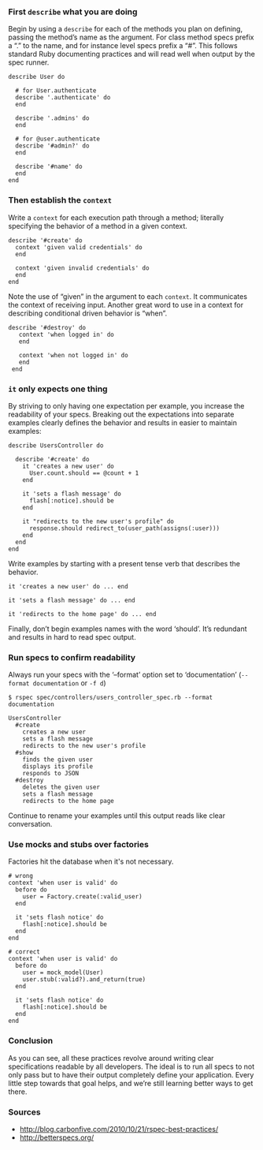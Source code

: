 ### First `describe` what you are doing

Begin by using a `describe` for each of the methods you plan on defining,
passing the method’s name as the argument. For class method specs prefix a “.”
to the name, and for instance level specs prefix a “#”. This follows standard
Ruby documenting practices and will read well when output by the spec runner.

````
describe User do

  # for User.authenticate
  describe '.authenticate' do
  end
 
  describe '.admins' do
  end

  # for @user.authenticate
  describe '#admin?' do
  end
 
  describe '#name' do
  end
end
````

### Then establish the `context`

Write a `context` for each execution path through a method; literally
specifying the behavior of a method in a given context.

````
describe '#create' do
  context 'given valid credentials' do
  end
 
  context 'given invalid credentials' do
  end
end
````

Note the use of “given” in the argument to each `context`. It communicates the
context of receiving input. Another great word to use in a context for
describing conditional driven behavior is “when”.

````
describe '#destroy' do
   context 'when logged in' do
   end
 
   context 'when not logged in' do
   end
 end
````

### `it` only expects one thing

By striving to only having one expectation per example, you increase the
readability of your specs. Breaking out the expectations into separate
examples clearly defines the behavior and results in easier to maintain
examples:

````
describe UsersController do
 
  describe '#create' do
    it 'creates a new user' do
      User.count.should == @count + 1
    end
 
    it 'sets a flash message' do
      flash[:notice].should be
    end
 
    it "redirects to the new user's profile" do
      response.should redirect_to(user_path(assigns(:user)))
    end
  end
end
````

Write examples by starting with a present tense verb that describes the behavior.

````
it 'creates a new user' do ... end
 
it 'sets a flash message' do ... end
 
it 'redirects to the home page' do ... end
````

Finally, don’t begin examples names with the word ‘should’.  It’s redundant and
results in hard to read spec output.

### Run specs to confirm readability

Always run your specs with the ‘–format’ option set to ‘documentation’
(`--format documentation` or `-f d`)

````
$ rspec spec/controllers/users_controller_spec.rb --format documentation
````

````
UsersController
  #create
    creates a new user
    sets a flash message
    redirects to the new user's profile
  #show
    finds the given user
    displays its profile
    responds to JSON
  #destroy
    deletes the given user
    sets a flash message
    redirects to the home page
````

Continue to rename your examples until this output reads like clear conversation.

### Use mocks and stubs over factories

Factories hit the database when it's not necessary. 

````
# wrong
context 'when user is valid' do
  before do
    user = Factory.create(:valid_user)
  end

  it 'sets flash notice' do
    flash[:notice].should be
  end
end

# correct
context 'when user is valid' do
  before do
    user = mock_model(User)
    user.stub(:valid?).and_return(true)
  end

  it 'sets flash notice' do
    flash[:notice].should be
  end
end
````

### Conclusion

As you can see, all these practices revolve around writing clear specifications
readable by all developers. The ideal is to run all specs to not only pass but
to have their output completely define your application. Every little step
towards that goal helps, and we’re still learning better ways to get there.

### Sources

* http://blog.carbonfive.com/2010/10/21/rspec-best-practices/
* http://betterspecs.org/
